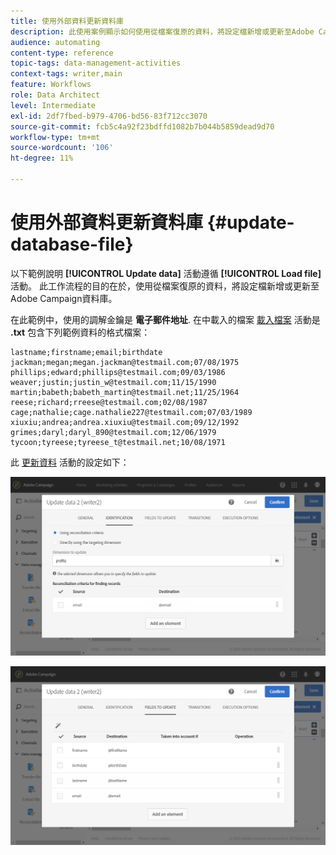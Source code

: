 ```yaml
---
title: 使用外部資料更新資料庫
description: 此使用案例顯示如何使用從檔案復原的資料，將設定檔新增或更新至Adobe Campaign資料庫。
audience: automating
content-type: reference
topic-tags: data-management-activities
context-tags: writer,main
feature: Workflows
role: Data Architect
level: Intermediate
exl-id: 2df7fbed-b979-4706-bd56-83f712cc3070
source-git-commit: fcb5c4a92f23bdffd1082b7b044b5859dead9d70
workflow-type: tm+mt
source-wordcount: '106'
ht-degree: 11%

---
```


# 使用外部資料更新資料庫 {#update-database-file}

以下範例說明 **[!UICONTROL Update data]** 活動遵循 **[!UICONTROL Load file]** 活動。 此工作流程的目的在於，使用從檔案復原的資料，將設定檔新增或更新至Adobe Campaign資料庫。

在此範例中，使用的調解金鑰是 **電子郵件地址**. 在中載入的檔案 [載入檔案](../../automating/using/load-file.md) 活動是 **.txt** 包含下列範例資料的格式檔案：

```
lastname;firstname;email;birthdate
jackman;megan;megan.jackman@testmail.com;07/08/1975
phillips;edward;phillips@testmail.com;09/03/1986
weaver;justin;justin_w@testmail.com;11/15/1990
martin;babeth;babeth_martin@testmail.net;11/25/1964
reese;richard;rreese@testmail.com;02/08/1987
cage;nathalie;cage.nathalie227@testmail.com;07/03/1989
xiuxiu;andrea;andrea.xiuxiu@testmail.com;09/12/1992
grimes;daryl;daryl_890@testmail.com;12/06/1979
tycoon;tyreese;tyreese_t@testmail.net;10/08/1971
```

此 [更新資料](../../automating/using/update-data.md) 活動的設定如下：

![](assets/deduplication_example2_writer1.png)

![](assets/deduplication_example2_writer2.png)
